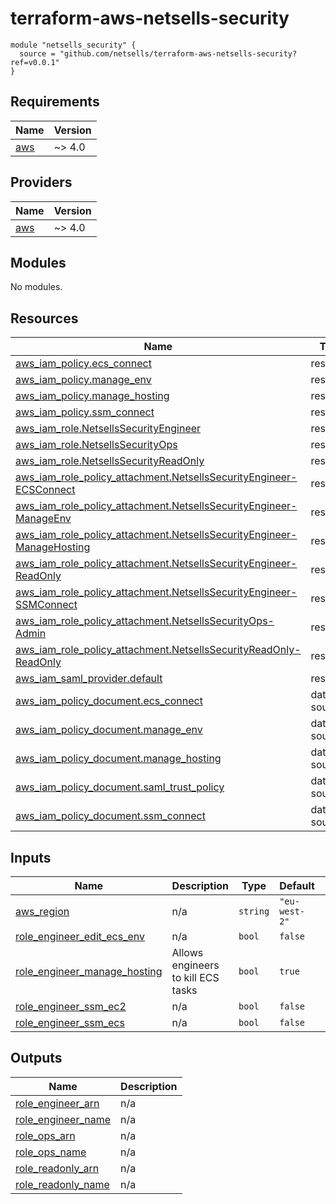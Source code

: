 # terraform-aws-netsells-security

```
module "netsells_security" {
  source = "github.com/netsells/terraform-aws-netsells-security?ref=v0.0.1"
}
```

## Requirements

| Name | Version |
|------|---------|
| <a name="requirement_aws"></a> [aws](#requirement\_aws) | ~> 4.0 |

## Providers

| Name | Version |
|------|---------|
| <a name="provider_aws"></a> [aws](#provider\_aws) | ~> 4.0 |

## Modules

No modules.

## Resources

| Name | Type |
|------|------|
| [aws_iam_policy.ecs_connect](https://registry.terraform.io/providers/hashicorp/aws/latest/docs/resources/iam_policy) | resource |
| [aws_iam_policy.manage_env](https://registry.terraform.io/providers/hashicorp/aws/latest/docs/resources/iam_policy) | resource |
| [aws_iam_policy.manage_hosting](https://registry.terraform.io/providers/hashicorp/aws/latest/docs/resources/iam_policy) | resource |
| [aws_iam_policy.ssm_connect](https://registry.terraform.io/providers/hashicorp/aws/latest/docs/resources/iam_policy) | resource |
| [aws_iam_role.NetsellsSecurityEngineer](https://registry.terraform.io/providers/hashicorp/aws/latest/docs/resources/iam_role) | resource |
| [aws_iam_role.NetsellsSecurityOps](https://registry.terraform.io/providers/hashicorp/aws/latest/docs/resources/iam_role) | resource |
| [aws_iam_role.NetsellsSecurityReadOnly](https://registry.terraform.io/providers/hashicorp/aws/latest/docs/resources/iam_role) | resource |
| [aws_iam_role_policy_attachment.NetsellsSecurityEngineer-ECSConnect](https://registry.terraform.io/providers/hashicorp/aws/latest/docs/resources/iam_role_policy_attachment) | resource |
| [aws_iam_role_policy_attachment.NetsellsSecurityEngineer-ManageEnv](https://registry.terraform.io/providers/hashicorp/aws/latest/docs/resources/iam_role_policy_attachment) | resource |
| [aws_iam_role_policy_attachment.NetsellsSecurityEngineer-ManageHosting](https://registry.terraform.io/providers/hashicorp/aws/latest/docs/resources/iam_role_policy_attachment) | resource |
| [aws_iam_role_policy_attachment.NetsellsSecurityEngineer-ReadOnly](https://registry.terraform.io/providers/hashicorp/aws/latest/docs/resources/iam_role_policy_attachment) | resource |
| [aws_iam_role_policy_attachment.NetsellsSecurityEngineer-SSMConnect](https://registry.terraform.io/providers/hashicorp/aws/latest/docs/resources/iam_role_policy_attachment) | resource |
| [aws_iam_role_policy_attachment.NetsellsSecurityOps-Admin](https://registry.terraform.io/providers/hashicorp/aws/latest/docs/resources/iam_role_policy_attachment) | resource |
| [aws_iam_role_policy_attachment.NetsellsSecurityReadOnly-ReadOnly](https://registry.terraform.io/providers/hashicorp/aws/latest/docs/resources/iam_role_policy_attachment) | resource |
| [aws_iam_saml_provider.default](https://registry.terraform.io/providers/hashicorp/aws/latest/docs/resources/iam_saml_provider) | resource |
| [aws_iam_policy_document.ecs_connect](https://registry.terraform.io/providers/hashicorp/aws/latest/docs/data-sources/iam_policy_document) | data source |
| [aws_iam_policy_document.manage_env](https://registry.terraform.io/providers/hashicorp/aws/latest/docs/data-sources/iam_policy_document) | data source |
| [aws_iam_policy_document.manage_hosting](https://registry.terraform.io/providers/hashicorp/aws/latest/docs/data-sources/iam_policy_document) | data source |
| [aws_iam_policy_document.saml_trust_policy](https://registry.terraform.io/providers/hashicorp/aws/latest/docs/data-sources/iam_policy_document) | data source |
| [aws_iam_policy_document.ssm_connect](https://registry.terraform.io/providers/hashicorp/aws/latest/docs/data-sources/iam_policy_document) | data source |

## Inputs

| Name | Description | Type | Default | Required |
|------|-------------|------|---------|:--------:|
| <a name="input_aws_region"></a> [aws\_region](#input\_aws\_region) | n/a | `string` | `"eu-west-2"` | no |
| <a name="input_role_engineer_edit_ecs_env"></a> [role\_engineer\_edit\_ecs\_env](#input\_role\_engineer\_edit\_ecs\_env) | n/a | `bool` | `false` | no |
| <a name="input_role_engineer_manage_hosting"></a> [role\_engineer\_manage\_hosting](#input\_role\_engineer\_manage\_hosting) | Allows engineers to kill ECS tasks | `bool` | `true` | no |
| <a name="input_role_engineer_ssm_ec2"></a> [role\_engineer\_ssm\_ec2](#input\_role\_engineer\_ssm\_ec2) | n/a | `bool` | `false` | no |
| <a name="input_role_engineer_ssm_ecs"></a> [role\_engineer\_ssm\_ecs](#input\_role\_engineer\_ssm\_ecs) | n/a | `bool` | `false` | no |

## Outputs

| Name | Description |
|------|-------------|
| <a name="output_role_engineer_arn"></a> [role\_engineer\_arn](#output\_role\_engineer\_arn) | n/a |
| <a name="output_role_engineer_name"></a> [role\_engineer\_name](#output\_role\_engineer\_name) | n/a |
| <a name="output_role_ops_arn"></a> [role\_ops\_arn](#output\_role\_ops\_arn) | n/a |
| <a name="output_role_ops_name"></a> [role\_ops\_name](#output\_role\_ops\_name) | n/a |
| <a name="output_role_readonly_arn"></a> [role\_readonly\_arn](#output\_role\_readonly\_arn) | n/a |
| <a name="output_role_readonly_name"></a> [role\_readonly\_name](#output\_role\_readonly\_name) | n/a |
